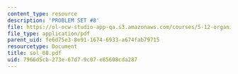 ```yaml
---
content_type: resource
description: 'PROBLEM SET #8'
file: https://ol-ocw-studio-app-qa.s3.amazonaws.com/courses/5-12-organic-chemistry-i-spring-2003/7966d5cb273e67d79c07e85608cda287_sol_08.pdf
file_type: application/pdf
parent_uid: fe6d75e3-8e91-1674-6933-a674fab79715
resourcetype: Document
title: sol_08.pdf
uid: 7966d5cb-273e-67d7-9c07-e85608cda287
---
```

